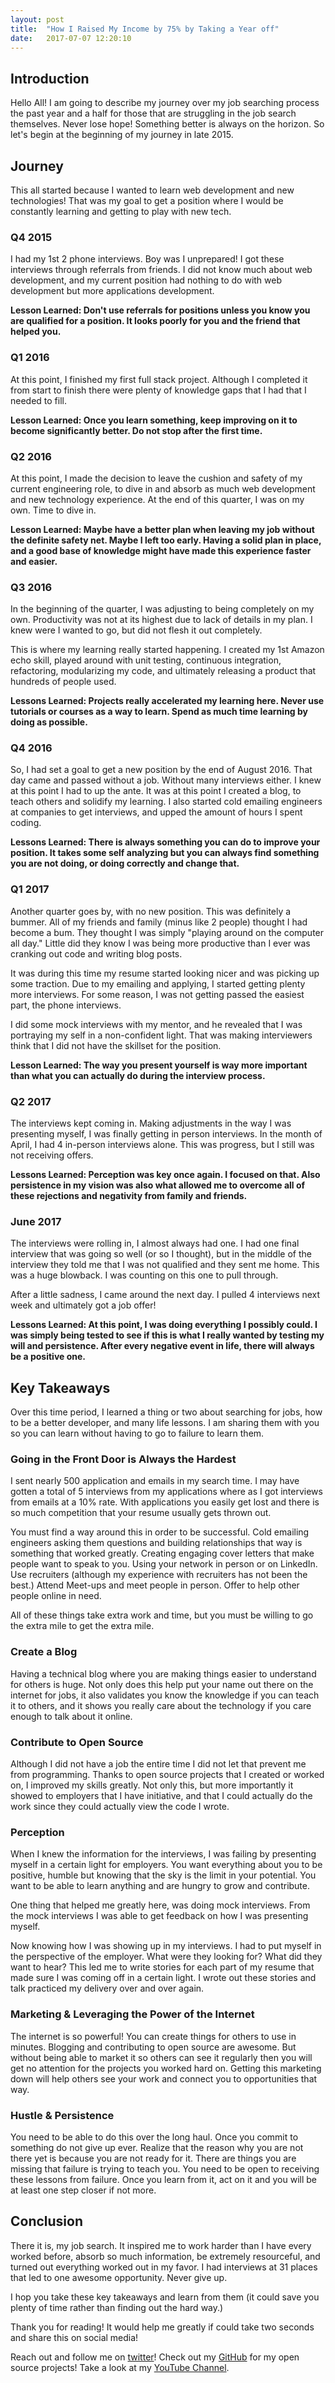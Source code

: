 ```yaml
---
layout: post
title:  "How I Raised My Income by 75% by Taking a Year off"
date:   2017-07-07 12:20:10 
---
```



## Introduction

Hello All! I am going to describe my journey over my job searching process the past year and a half for those that are struggling in the job search themselves.  Never lose hope! Something better is always on the horizon.  So let's begin at the beginning of my journey in late 2015.


## Journey

This all started because I wanted to learn web development and new technologies! That was my goal to get a position where I would be constantly learning and getting to play with new tech.

### Q4 2015

I had my 1st 2 phone interviews.  Boy was I unprepared! I got these interviews through referrals from friends.  I did not know much about web development, and my current position had nothing to do with web development but more applications development.

**Lesson Learned: Don't use referrals for positions unless you know you are qualified for a position. It looks poorly for you and the friend that helped you.** 

### Q1 2016

At this point, I finished my first full stack project.  Although I completed it from start to finish there were plenty of knowledge gaps that I had that I needed to fill.

**Lesson Learned: Once you learn something, keep improving on it to become significantly better. Do not stop after the first time.**

### Q2 2016

At this point, I made the decision to leave the cushion and safety of my current engineering role, to dive in and absorb as much web development and new technology experience. At the end of this quarter, I was on my own. Time to dive in.

**Lesson Learned: Maybe have a better plan when leaving my job without the definite safety net.  Maybe I left too early.  Having a solid plan in place, and a good base of knowledge might have made this experience faster and easier.**

### Q3 2016

In the beginning of the quarter, I was adjusting to being completely on my own.  Productivity was not at its highest due to lack of details in my plan.  I knew were I wanted to go, but did not flesh it out completely.

This is where my learning really started happening.  I created my 1st Amazon echo skill, played around with unit testing, continuous integration, refactoring, modularizing my code, and ultimately releasing a product that hundreds of people used.

**Lessons Learned: Projects really accelerated my learning here.  Never use tutorials or courses as a way to learn.  Spend as much time learning by doing as possible.**

### Q4 2016

So, I had set a goal to get a new position by the end of August 2016.  That day came and passed without a job.  Without many interviews either.  I knew at this point I had to up the ante.  It was at this point I created a blog, to teach others and solidify my learning.  I also started cold emailing engineers at companies to get interviews, and upped the amount of hours I spent coding. 

**Lessons Learned: There is always something you can do to improve your position.  It takes some self analyzing but you can always find something you are not doing, or doing correctly and change that.**

### Q1 2017

Another quarter goes by, with no new position.  This was definitely a bummer.  All of my friends and family (minus like 2 people) thought I had become a bum.  They thought I was simply "playing around on the computer all day."  Little did they know I was being more productive than I ever was cranking out code and writing blog posts.  

It was during this time my resume started looking nicer and was picking up some traction.  Due to my emailing and applying, I started getting plenty more interviews.  For some reason, I was not getting passed the easiest part, the phone interviews. 

I did some mock interviews with my mentor, and he revealed that I was portraying my self in a non-confident light.  That was making interviewers think that I did not have the skillset for the position.  

**Lesson Learned: The way you present yourself is way more important than what you can actually do during the interview process.**

### Q2 2017

The interviews kept coming in.  Making adjustments in the way I was presenting myself, I was finally getting in person interviews.  In the month of April, I had 4 in-person interviews alone.  This was progress, but I still was not receiving offers.

**Lessons Learned: Perception was key once again.  I focused on that.  Also persistence in my vision was also what allowed me to overcome all of these rejections and negativity from family and friends.**

### June 2017

The interviews were rolling in, I almost always had one.  I had one final interview that was going so well (or so I thought), but in the middle of the interview they told me that I was not qualified and they sent me home. This was a huge blowback.  I was counting on this one to pull through.  

After a little sadness, I came around the next day.  I pulled 4 interviews next week and ultimately got a job offer!

**Lessons Learned: At this point, I was doing everything I possibly could.  I was simply being tested to see if this is what I really wanted by testing my will and persistence.  After every negative event in life, there will always be a positive one.**

## Key Takeaways

Over this time period, I learned a thing or two about searching for jobs, how to be a better developer, and many life lessons. I am sharing them with you so you can learn without having to go to failure to learn them.

### Going in the Front Door is Always the Hardest

I sent nearly 500 application and emails in my search time.  I may have gotten a total of 5 interviews from my applications where as I got interviews from emails at a 10% rate.  With applications you easily get lost and there is so much competition that your resume usually gets thrown out.  

You must find a way around this in order to be successful.  Cold emailing engineers asking them questions and building relationships that way is something that worked greatly.  Creating engaging cover letters that make people want to speak to you.  Using your network in person or on LinkedIn.  Use recruiters (although my experience with recruiters has not been the best.)  Attend Meet-ups and meet people in person.  Offer to help other people online in need.

All of these things take extra work and time, but you must be willing to go the extra mile to get the extra mile.

### Create a Blog

Having a technical blog where you are making things easier to understand for others is huge.  Not only does this help put your name out there on the internet for jobs, it also validates you know the knowledge if you can teach it to others, and it shows you really care about the technology if you care enough to talk about it online.

### Contribute to Open Source

Although I did not have a job the entire time I did not let that prevent me from programming.  Thanks to open source projects that I created or worked on, I improved my skills greatly.  Not only this, but more importantly it showed to employers that I have initiative, and that I could actually do the work since they could actually view the code I wrote.

### Perception

When I knew the information for the interviews, I was failing by presenting myself in a certain light for employers.  You want everything about you to be positive, humble but knowing that the sky is the limit in your potential.  You want to be able to learn anything and are hungry to grow and contribute.  

One thing that helped me greatly here, was doing mock interviews.  From the mock interviews I was able to get feedback on how I was presenting myself.  

Now knowing how I was showing up in my interviews.  I had to put myself in the perspective of the employer.  What were they looking for? What did they want to hear? 
This led me to write stories for each part of my resume that made sure I was coming off in a certain light.  I wrote out these stories and talk practiced my delivery over and over again.

### Marketing & Leveraging the Power of the Internet

The internet is so powerful! You can create things for others to use in minutes.  Blogging and contributing to open source are awesome.  But without being able to market it so others can see it regularly then you will get no attention for the projects you worked hard on.  Getting this marketing down will help others see your work and connect you to opportunities that way.

### Hustle & Persistence

You need to be able to do this over the long haul.  Once you commit to something do not give up ever.  Realize that the reason why you are not there yet is because you are not ready for it.  There are things you are missing that failure is trying to teach you.  You need to be open to receiving these lessons from failure.  Once you learn from it, act on it and you will be at least one step closer if not more.  

## Conclusion

There it is, my job search.  It inspired me to work harder than I have every worked before, absorb so much information, be extremely resourceful, and turned out everything worked out in my favor.  I had interviews at 31 places that led to one awesome opportunity.  Never give up.

I hop you take these key takeaways and learn from them (it could save you plenty of time rather than finding out the hard way.)

Thank you for reading! It would help me greatly if could take two seconds and share this on social media!

Reach out and follow me on [twitter][twitter]!  Check out my [GitHub][github] for my open source projects! Take a look at my [YouTube Channel][youtube].


[github]: https://github.com/acucciniello
[twitter]: https://twitter.com/antocucciniello
[youtube]: https://www.youtube.com/channel/UC8icMMql5SjCaXXMvILGIUA

